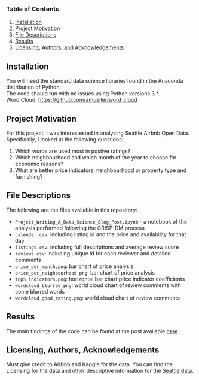 ### Table of Contents

1. [Installation](#installation)
2. [Project Motivation](#motivation)
3. [File Descriptions](#files)
4. [Results](#results)
5. [Licensing, Authors, and Acknowledgements](#licensing)

## Installation <a name="installation"></a>

You will need the standard data science libraries found in the Anaconda distribution of Python.<br>
The code should run with no issues using Python versions 3.*.<br>
Word Cloud: https://github.com/amueller/word_cloud

## Project Motivation<a name="motivation"></a>

For this project, I was interestested in analyzing Seattle Airbnb Open Data.
Specifically, I looked at the following questions:

1. Which words are used most in postive ratings?
2. Which neighbourhood and which month of the year to choose for economic reasons?
3. What are better price indicators: neighbourhood or property type and furnishing?

## File Descriptions <a name="files"></a>

The following are the files available in this repository:

* `Project_Writing_A_Data_Science_Blog_Post.ipynb` - a notebook of the analysis performed following the CRISP-DM process
* `calendar.csv`: including listing id and the price and availability for that day
* `listings.csv`: including full descriptions and average review score
* `reviews.csv`: including unique id for each reviewer and detailed comments
* `price_per_month.png`: bar chart of price analysis
* `price_per_neighbourhood.png`: bar chart of price analysis
* `top5_indicators.png`: horizontal bar chart price indicator coefficients
* `wordcloud_blurred.png`: world cloud chart of review comments with some blurred words
* `wordcloud_good_rating.png`: world cloud chart of review comments

## Results<a name="results"></a>

The main findings of the code can be found at the post available [here](https://medium.com/@matleib/can-you-guess-what-is-most-important-for-a-good-airbnb-rating-74781d37d178).

## Licensing, Authors, Acknowledgements<a name="licensing"></a>

Must give credit to Airbnb and Kaggle for the data.
You can find the Licensing for the data and other descriptive information for the [Seattle data](https://www.kaggle.com/airbnb/seattle/data).  
